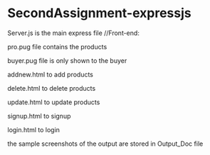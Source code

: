 # SecondAssignment-expressjs
Server.js is the main express file
//Front-end:

pro.pug file contains the products

buyer.pug file is only shown to the buyer

addnew.html to add products

delete.html to delete products

update.html to update products

signup.html to signup

login.html to login

the sample screenshots of the output are stored in Output_Doc file

